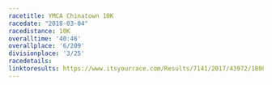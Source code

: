 ```yaml
---
racetitle: YMCA Chinatown 10K
racedate: "2018-03-04"
racedistance: 10K
overalltime: '40:46'
overallplace: '6/209'
divisionplace: '3/25'
racedetails: 
linktoresults: https://www.itsyourrace.com/Results/7141/2017/43972/1898
---
```


